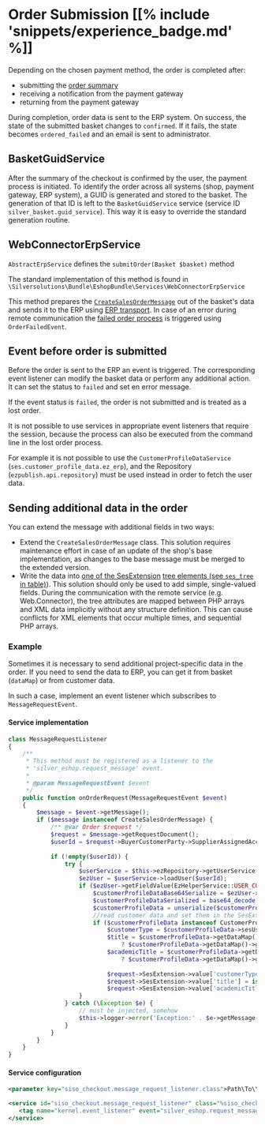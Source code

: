 # Order Submission [[% include 'snippets/experience_badge.md' %]]

Depending on the chosen payment method, the order is completed after:

- submitting the [order summary](../../../checkout/checkout_api/forms/order_summary.md)
- receiving a notification from the payment gateway
- returning from the payment gateway

During completion, order data is sent to the ERP system. On success, the state of the submitted basket changes to `confirmed`.
If it fails, the state becomes `ordered_failed` and an email is sent to administrator.

## BasketGuidService

After the summary of the checkout is confirmed by the user, the payment process is initiated.
To identify the order across all systems (shop, payment gateway, ERP system), a GUID is generated and stored to the basket.
The generation of that ID is left to the `BasketGuidService` service (service ID `silver_basket.guid_service`).
This way it is easy to override the standard generation routine.

## WebConnectorErpService

`AbstractErpService` defines the `submitOrder(Basket $basket)` method

The standard implementation of this method is found in `\Silversolutions\Bundle\EshopBundle\Services\WebConnectorErpService`

This method prepares the [`CreateSalesOrderMessage`](../../erp_communication/erp_components\erp_component_messages/erp_message_calculatesalesorder_createsalesorder.md) out of the basket's data and sends it to the ERP using [ERP transport](../../erp_communication/erp_components/erp_component_transport.md).
In case of an error during remote communication the [failed order process](../failed_order_process/failed_order_process.md) is triggered using `OrderFailedEvent`.

## Event before order is submitted

Before the order is sent to the ERP an event is triggered.
The corresponding event listener can modify the basket data or perform any additional action.
It can set the status to `failed` and set en error message.

If the event status is `failed`, the order is not submitted and is treated as a lost order.

It is not possible to use services in appropriate event listeners that require the session,
because the process can also be executed from the command line in the lost order process.

For example it is not possible to use the `CustomerProfileDataService` (`ses.customer_profile_data.ez_erp`), and the Repository (`ezpublish.api.repository`) must be used instead in order to fetch the user data.

## Sending additional data in the order

You can extend the message with additional fields in two ways:

- Extend the `CreateSalesOrderMessage` class. This solution requires maintenance effort in case of an update of the shop's base implementation, as changes to the base message must be merged to the extended version.
- Write the data into [one of the SesExtension](../../erp_communication/erp_components\erp_component_messages/erp_message_calculatesalesorder_createsalesorder.md) [tree elements (see `ses_tree` in table)](../../erp_communication/erp_components\erp_component_messages/erp_message_class_generator.md)).
This solution should only be used to add simple, single-valued fields.
During the communication with the remote service (e.g. Web.Connector), the tree attributes are mapped between PHP arrays and XML data implicitly without any structure definition.
This can cause conflicts for XML elements that occur multiple times, and sequential PHP arrays.

### Example

Sometimes it is necessary to send additional project-specific data in the order.
If you need to send the data to ERP, you can get it from basket (`dataMap`) or from customer data.

In such a case, implement an event listener which subscribes to `MessageRequestEvent`.

#### Service implementation

``` php
class MessageRequestListener
{
    /**
     * This method must be registered as a listener to the
     * 'silver_eshop.request_message' event.
     *
     * @param MessageRequestEvent $event
     */
    public function onOrderRequest(MessageRequestEvent $event)
    {
        $message = $event->getMessage();
        if ($message instanceof CreateSalesOrderMessage) {
            /** @var Order $request */
            $request = $message->getRequestDocument();
            $userId = $request->BuyerCustomerParty->SupplierAssignedAccountID->value;           
         
            if (!empty($userId)) {
                try {
                    $userService = $this->ezRepository->getUserService();
                    $ezUser = $userService->loadUser($userId);
                    if ($ezUser->getFieldValue(EzHelperService::USER_CUSTOMER_PROFILE_DATA)->text != '') {
                        $customerProfileDataBase64Serialize = $ezUser->getFieldValue(EzHelperService::USER_CUSTOMER_PROFILE_DATA)->text;
                        $customerProfileDataSerialized = base64_decode($customerProfileDataBase64Serialize);
                        $customerProfileData = unserialize($customerProfileDataSerialized);
                        //read customer data and set them in the SesExtension field
                        if ($customerProfileData instanceof CustomerProfileData) {
                            $customerType = $customerProfileData->sesUser->customerType;                           
                            $title = $customerProfileData->getDataMap()->hasAttribute('title')
                                ? $customerProfileData->getDataMap()->getAttribute('title') : '';
                            $academicTitle = $customerProfileData->getDataMap()->hasAttribute('academicTitle')
                                ? $customerProfileData->getDataMap()->getAttribute('academicTitle') : '';                          
                           
                            $request->SesExtension->value['customerType'] = isset($customerType) ? $customerType : '';                     
                            $request->SesExtension->value['title'] = isset($title) ? $title : '';
                            $request->SesExtension->value['academicTitle'] = isset($academicTitle) ? $academicTitle : ''; 
                    }
                } catch (\Exception $e) {
                    // must be injected, somehow
                    $this->logger->error('Exception:' . $e->getMessage());
                }
            }
        }
    }
}
```

#### Service configuration

``` xml
<parameter key="siso_checkout.message_request_listener.class">Path\To\Your\Class\MessageRequestListener</parameter>

<service id="siso_checkout.message_request_listener" class="%siso_checkout.message_request_listener.class%">           
   <tag name="kernel.event_listener" event="silver_eshop.request_message" method="onOrderRequest" />
</service>
```
